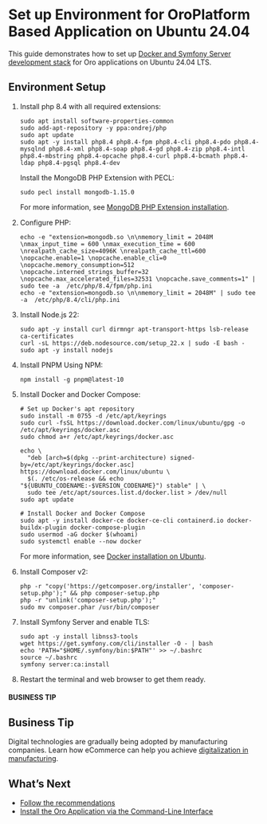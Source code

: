 <a id="setup-dev-env-docker-symfony-ubuntu"></a>

# Set up Environment for OroPlatform Based Application on Ubuntu 24.04

This guide demonstrates how to set up [Docker and Symfony Server development stack](docker-and-symfony/index.md#setup-dev-env-docker-symfony) for Oro applications on Ubuntu 24.04 LTS.

## Environment Setup

1. Install php 8.4 with all required extensions:
   ```none
   sudo apt install software-properties-common
   sudo add-apt-repository -y ppa:ondrej/php
   sudo apt update
   sudo apt -y install php8.4 php8.4-fpm php8.4-cli php8.4-pdo php8.4-mysqlnd php8.4-xml php8.4-soap php8.4-gd php8.4-zip php8.4-intl php8.4-mbstring php8.4-opcache php8.4-curl php8.4-bcmath php8.4-ldap php8.4-pgsql php8.4-dev
   ```

   Install the MongoDB PHP Extension with PECL:
   ```none
   sudo pecl install mongodb-1.15.0
   ```

   For more information, see <a href="https://www.php.net/manual/en/mongodb.installation.php" target="_blank">MongoDB PHP Extension installation</a>.
2. Configure PHP:
   ```none
   echo -e "extension=mongodb.so \n\nmemory_limit = 2048M \nmax_input_time = 600 \nmax_execution_time = 600 \nrealpath_cache_size=4096K \nrealpath_cache_ttl=600 \nopcache.enable=1 \nopcache.enable_cli=0 \nopcache.memory_consumption=512 \nopcache.interned_strings_buffer=32 \nopcache.max_accelerated_files=32531 \nopcache.save_comments=1" | sudo tee -a  /etc/php/8.4/fpm/php.ini
   echo -e "extension=mongodb.so \n\nmemory_limit = 2048M" | sudo tee -a  /etc/php/8.4/cli/php.ini
   ```
3. Install Node.js 22:
   ```none
   sudo apt -y install curl dirmngr apt-transport-https lsb-release ca-certificates
   curl -sL https://deb.nodesource.com/setup_22.x | sudo -E bash -
   sudo apt -y install nodejs
   ```
4. Install PNPM Using NPM:
   ```none
   npm install -g pnpm@latest-10
   ```
5. Install Docker and Docker Compose:
   ```none
   # Set up Docker's apt repository
   sudo install -m 0755 -d /etc/apt/keyrings
   sudo curl -fsSL https://download.docker.com/linux/ubuntu/gpg -o /etc/apt/keyrings/docker.asc
   sudo chmod a+r /etc/apt/keyrings/docker.asc

   echo \
     "deb [arch=$(dpkg --print-architecture) signed-by=/etc/apt/keyrings/docker.asc] https://download.docker.com/linux/ubuntu \
     $(. /etc/os-release && echo "${UBUNTU_CODENAME:-$VERSION_CODENAME}") stable" | \
     sudo tee /etc/apt/sources.list.d/docker.list > /dev/null
   sudo apt update

   # Install Docker and Docker Compose
   sudo apt -y install docker-ce docker-ce-cli containerd.io docker-buildx-plugin docker-compose-plugin
   sudo usermod -aG docker $(whoami)
   sudo systemctl enable --now docker
   ```

   For more information, see <a href="https://docs.docker.com/engine/install/ubuntu/#install-using-the-repository" target="_blank">Docker installation on Ubuntu</a>.
6. Install Composer v2:
   ```none
   php -r "copy('https://getcomposer.org/installer', 'composer-setup.php');" && php composer-setup.php
   php -r "unlink('composer-setup.php');"
   sudo mv composer.phar /usr/bin/composer
   ```
7. Install Symfony Server and enable TLS:
   ```none
   sudo apt -y install libnss3-tools
   wget https://get.symfony.com/cli/installer -O - | bash
   echo 'PATH="$HOME/.symfony/bin:$PATH"' >> ~/.bashrc
   source ~/.bashrc
   symfony server:ca:install
   ```
8. Restart the terminal and web browser to get them ready.

#### BUSINESS TIP
## Business Tip

Digital technologies are gradually being adopted by manufacturing companies. Learn how eCommerce can help you achieve <a href="https://oroinc.com/b2b-ecommerce/blog/digital-transformation-in-manufacturing/" target="_blank">digitalization in manufacturing</a>.

## What’s Next

* [Follow the recommendations](docker-and-symfony/index.md#setup-dev-env-docker-symfony-recommendations)
* [Install the Oro Application via the Command-Line Interface](docker-and-symfony/index.md#setup-dev-env-docker-symfony-install-application)

<!-- Frontend -->
